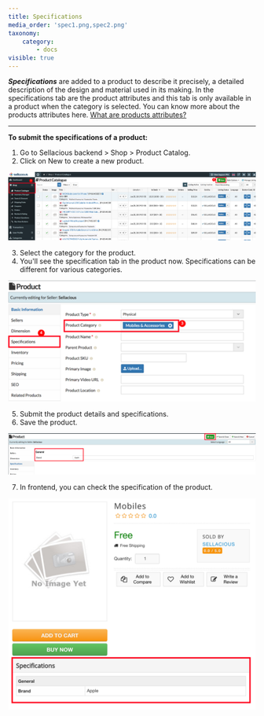 ```yaml
---
title: Specifications
media_order: 'spec1.png,spec2.png'
taxonomy:
    category:
        - docs
visible: true
---
```


**_Specifications_** are added to a product to describe it precisely, a detailed description of the design and material used in its making. In the specifications tab are the product attributes and this tab is only available in a product when the category is selected. You can know more about the products attributes here. [What are products attributes?](https://www.sellacious.com/documentation-v2#/learn/additional-attributes/product-attributes)

---

**To submit the specifications of a product:**
1. Go to Sellacious backend > Shop > Product Catalog.
2. Click on New to create a new product.

![](spec1.png)

3. Select the category for the product.
4. You'll see the specification tab in the product now. Specifications can be different for various categories.

![](spec2.png)

5. Submit the product details and specifications.
6. Save the product.

![](specification3.png)

7. In frontend, you can check the specification of the product.

![](specification4.png)
